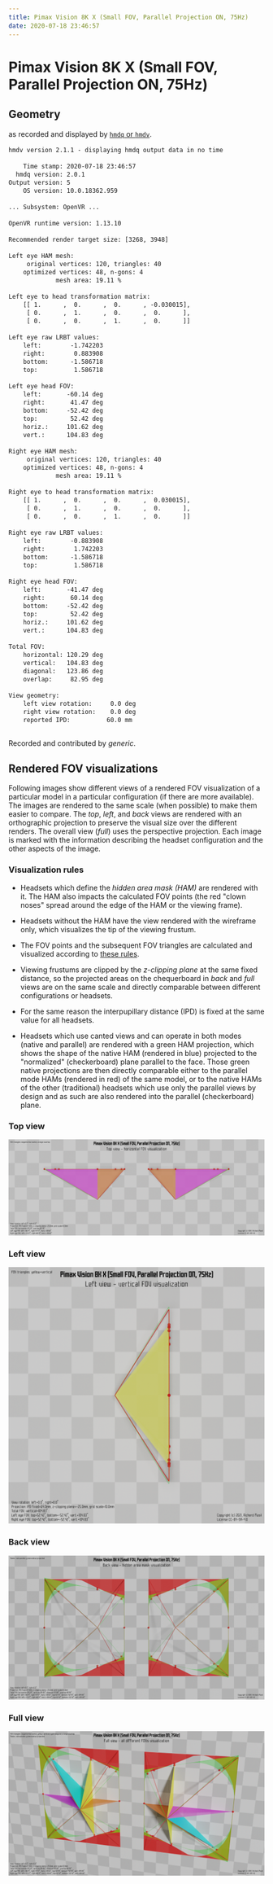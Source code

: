 ```yaml
---
title: Pimax Vision 8K X (Small FOV, Parallel Projection ON, 75Hz)
date: 2020-07-18 23:46:57
---
```

# Pimax Vision 8K X (Small FOV, Parallel Projection ON, 75Hz)

## Geometry

as recorded and displayed by [`hmdq` or `hmdv`](https://github.com/risa2000/hmdq).
```
hmdv version 2.1.1 - displaying hmdq output data in no time

    Time stamp: 2020-07-18 23:46:57
  hmdq version: 2.0.1
Output version: 5
    OS version: 10.0.18362.959

... Subsystem: OpenVR ...

OpenVR runtime version: 1.13.10

Recommended render target size: [3268, 3948]

Left eye HAM mesh:
     original vertices: 120, triangles: 40
    optimized vertices: 48, n-gons: 4
             mesh area: 19.11 %

Left eye to head transformation matrix:
    [[ 1.      ,  0.      ,  0.      , -0.030015],
     [ 0.      ,  1.      ,  0.      ,  0.      ],
     [ 0.      ,  0.      ,  1.      ,  0.      ]]

Left eye raw LRBT values:
    left:        -1.742203
    right:        0.883908
    bottom:      -1.586718
    top:          1.586718

Left eye head FOV:
    left:       -60.14 deg
    right:       41.47 deg
    bottom:     -52.42 deg
    top:         52.42 deg
    horiz.:     101.62 deg
    vert.:      104.83 deg

Right eye HAM mesh:
     original vertices: 120, triangles: 40
    optimized vertices: 48, n-gons: 4
             mesh area: 19.11 %

Right eye to head transformation matrix:
    [[ 1.      ,  0.      ,  0.      ,  0.030015],
     [ 0.      ,  1.      ,  0.      ,  0.      ],
     [ 0.      ,  0.      ,  1.      ,  0.      ]]

Right eye raw LRBT values:
    left:        -0.883908
    right:        1.742203
    bottom:      -1.586718
    top:          1.586718

Right eye head FOV:
    left:       -41.47 deg
    right:       60.14 deg
    bottom:     -52.42 deg
    top:         52.42 deg
    horiz.:     101.62 deg
    vert.:      104.83 deg

Total FOV:
    horizontal: 120.29 deg
    vertical:   104.83 deg
    diagonal:   123.86 deg
    overlap:     82.95 deg

View geometry:
    left view rotation:     0.0 deg
    right view rotation:    0.0 deg
    reported IPD:          60.0 mm


```
Recorded and contributed by _generic_.

## Rendered FOV visualizations

Following images show different views of a rendered FOV visualization of a
particular model in a particular configuration (if there are more available).
The images are rendered to the same scale (when possible) to make them easier
to compare. The _top_, _left_, and _back_ views are rendered with an
orthographic projection to preserve the visual size over the different renders.
The overall view (_full_) uses the perspective projection. Each image is marked
with the information describing the headset configuration and the other aspects
of the image.

### Visualization rules

* Headsets which define the _hidden area mask (HAM)_ are rendered with it. The
  HAM also impacts the calculated FOV points (the red "clown noses" spread
  around the edge of the HAM or the viewing frame).

* Headsets without the HAM have the view rendered with the wireframe only, which
  visualizes the tip of the viewing frustum.

* The FOV points and the subsequent FOV triangles are calculated and visualized
  according to [these
  rules](https://risa2000.github.io/vrdocs/docs/hmd_fov_calculation).

* Viewing frustums are clipped by the _z-clipping plane_ at the same fixed
  distance, so the projected areas on the chequerboard in _back_ and _full_
  views are on the same scale and directly comparable between different
  configurations or headsets.

* For the same reason the interpupillary distance (IPD) is fixed at the same
  value for all headsets.

* Headsets which use canted views and can operate in both modes (native and
  parallel) are rendered with a green HAM projection, which shows the shape of
  the native HAM (rendered in blue) projected to the "normalized"
  (checkerboard) plane parallel to the face. Those green native projections are
  then directly comparable either to the parallel mode HAMs (rendered in red)
  of the same model, or to the native HAMs of the other (traditional) headsets
  which use only the parallel views by design and as such are also rendered
  into the parallel (checkerboard) plane.

### Top view
[![Pimax Vision 8K X (Small FOV, Parallel Projection ON, 75Hz) - top view](../images/PimaxVision8KX_Small_PP_R75_top.dmx.png)](../images/PimaxVision8KX_Small_PP_R75_top.dmx.png)

### Left view
[![Pimax Vision 8K X (Small FOV, Parallel Projection ON, 75Hz) - left view](../images/PimaxVision8KX_Small_PP_R75_left.dmx.png)](../images/PimaxVision8KX_Small_PP_R75_left.dmx.png)

### Back view
[![Pimax Vision 8K X (Small FOV, Parallel Projection ON, 75Hz) - back view](../images/PimaxVision8KX_Small_PP_R75_back.dmx.png)](../images/PimaxVision8KX_Small_PP_R75_back.dmx.png)

### Full view
[![Pimax Vision 8K X (Small FOV, Parallel Projection ON, 75Hz) - full view](../images/PimaxVision8KX_Small_PP_R75_over.dmx.png)](../images/PimaxVision8KX_Small_PP_R75_over.dmx.png)

